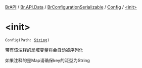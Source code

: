 [BrAPI](../../../index.md) / [Br.API.Data](../../index.md) / [BrConfigurationSerializable](../index.md) / [Config](index.md) / [&lt;init&gt;](./-init-.md)

# &lt;init&gt;

`Config(Path: `[`String`](https://kotlinlang.org/api/latest/jvm/stdlib/kotlin/-string/index.html)`)`

带有该注释的局域变量将会自动被序列化

 如果注释的是Map请确保key的泛型为String


